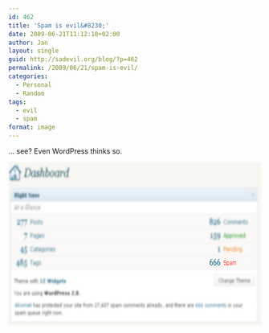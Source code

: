 ```yaml
---
id: 462
title: 'Spam is evil&#8230;'
date: 2009-06-21T11:12:10+02:00
author: Jan
layout: single
guid: http://sadevil.org/blog/?p=462
permalink: /2009/06/21/spam-is-evil/
categories:
  - Personal
  - Random
tags:
  - evil
  - spam
format: image
---
```

&#8230; see? Even WordPress thinks so.

[<img src="/assets/images/2009/06/spam-is-evil1.png" alt="Spam is evil!" title="Spam is evil!" width="687" height="324" class="aligncenter size-full wp-image-465" />]("/assets/files/2009/06/spam-is-evil1.png)